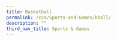 ```yaml
---
title: Basketball
permalink: /cca/Sports-and-Games/bball/
description: ""
third_nav_title: Sports & Games
---
```

